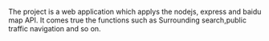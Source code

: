 The project is a web application which applys the nodejs, express and baidu map API. It comes true the functions such as Surrounding search,public traffic navigation and so on.
